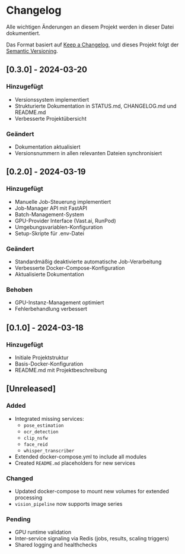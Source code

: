 # Changelog

Alle wichtigen Änderungen an diesem Projekt werden in dieser Datei dokumentiert.

Das Format basiert auf [Keep a Changelog](https://keepachangelog.com/de/1.0.0/),
und dieses Projekt folgt der [Semantic Versioning](https://semver.org/spec/v2.0.0.html).

## [0.3.0] - 2024-03-20
### Hinzugefügt
- Versionssystem implementiert
- Strukturierte Dokumentation in STATUS.md, CHANGELOG.md und README.md
- Verbesserte Projektübersicht

### Geändert
- Dokumentation aktualisiert
- Versionsnummern in allen relevanten Dateien synchronisiert

## [0.2.0] - 2024-03-19
### Hinzugefügt
- Manuelle Job-Steuerung implementiert
- Job-Manager API mit FastAPI
- Batch-Management-System
- GPU-Provider Interface (Vast.ai, RunPod)
- Umgebungsvariablen-Konfiguration
- Setup-Skripte für .env-Datei

### Geändert
- Standardmäßig deaktivierte automatische Job-Verarbeitung
- Verbesserte Docker-Compose-Konfiguration
- Aktualisierte Dokumentation

### Behoben
- GPU-Instanz-Management optimiert
- Fehlerbehandlung verbessert

## [0.1.0] - 2024-03-18
### Hinzugefügt
- Initiale Projektstruktur
- Basis-Docker-Konfiguration
- README.md mit Projektbeschreibung

## [Unreleased]
### Added
- Integrated missing services:
  - `pose_estimation`
  - `ocr_detection`
  - `clip_nsfw`
  - `face_reid`
  - `whisper_transcriber`
- Extended docker-compose.yml to include all modules
- Created `README.md` placeholders for new services

### Changed
- Updated docker-compose to mount new volumes for extended processing
- `vision_pipeline` now supports image series

### Pending
- GPU runtime validation
- Inter-service signaling via Redis (jobs, results, scaling triggers)
- Shared logging and healthchecks
